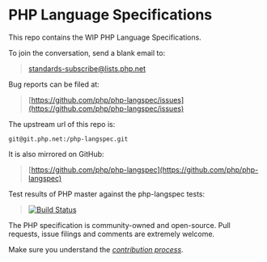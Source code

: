 # PHP Language Specifications

This repo contains the WIP PHP Language Specifications.

To join the conversation, send a blank email to:

> [standards-subscribe@lists.php.net](mailto:standards-subscribe@lists.php.net)

Bug reports can be filed at:

> [https://github.com/php/php-langspec/issues](https://github.com/php/php-langspec/issues)

The upstream url of this repo is:

    git@git.php.net:/php-langspec.git

It is also mirrored on GitHub:

> [https://github.com/php/php-langspec](https://github.com/php/php-langspec)

Test results of PHP master against the php-langspec tests: 

> [![Build Status](https://travis-ci.org/php/php-langspec.svg?branch=master)](https://travis-ci.org/php/php-langspec)

The PHP specification is community-owned and open-source. Pull requests, 
issue filings and comments are extremely welcome.

Make sure you understand the [*contribution process*](CONTRIBUTING.md).

